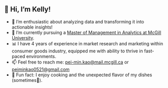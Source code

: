 👋 Hi, I’m Kelly!
-------------------------------
- 👀 I’m enthusiastic about analyzing data and transforming it into actionable insights!  
- 🌱 I’m currently pursuing a [Master of Management in Analytics at McGill University](https://www.mcgill.ca/desautels/programs/mma).    
- 📊 I have 4 years of experience in market research and marketing within consumer goods industry, equipped me with ability to thrive in fast-paced environments.   
- 📫 Feel free to reach me: pei-min.kao@mail.mcgill.ca or peiminkao0521@gmail.com    
- 🌟 Fun fact: I enjoy cooking and the unexpected flavor of my dishes (sometimes🌝).  

<!---
kellykaopeimin/kellykaopeimin is a ✨ special ✨ repository because its `README.md` (this file) appears on your GitHub profile.
You can click the Preview link to take a look at your changes.
--->
